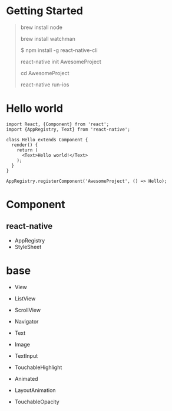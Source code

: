 # Getting Started

> brew install node
> 
> brew install watchman
> 
> $ npm install -g react-native-cli
>
> react-native init AwesomeProject
> 
> cd AwesomeProject
> 
> react-native run-ios

# Hello world

```
import React, {Component} from 'react';
import {AppRegistry, Text} from 'react-native';

class Hello extends Component {
  render() {
    return (
      <Text>Hello world!</Text>
    );
  }
}

AppRegistry.registerComponent('AwesomeProject', () => Hello);
```

# Component

## react-native

* AppRegistry
* StyleSheet

# base

* View
* ListView
* ScrollView
* Navigator
* Text
* Image
* TextInput
* TouchableHighlight

* Animated
* LayoutAnimation
* TouchableOpacity
